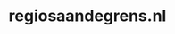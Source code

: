 ---
layout: post
title:  "regiosaandegrens.nl"
internal_url:  "/dutchgov/regiosaandegrens.nl.html"
categories: dutchgov
---